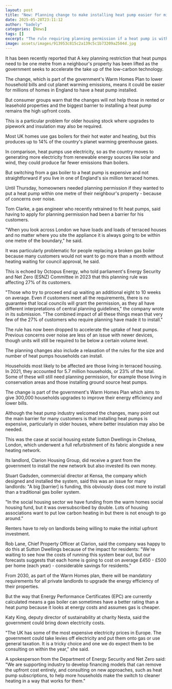 ```yaml
---
layout: post
title: "New: Planning change to make installing heat pump easier for millions"
date: 2025-05-28T23:11:12
author: "badely"
categories: [News]
tags: []
excerpt: "The rule requiring planning permission if a heat pump is within 1m of a neighbours property has been removed."
image: assets/images/913953c815c2a139c5c1b73209a2504d.jpg
---
```


It has been recently reported that A key planning restriction that heat pumps need to be one metre from a neighbour's property has been lifted as the government seeks to accelerate the take up of the low-carbon technology.

The change, which is part of the government's Warm Homes Plan to lower household bills and cut planet warming emissions, means it could be easier for millions of homes in England to have a heat pump installed.

But consumer groups warn that the changes will not help those in rented or leasehold properties and the biggest barrier to installing a heat pump remains the high upfront costs.

This is a particular problem for older housing stock where upgrades to pipework and insulation may also be required.

Most UK homes use gas boilers for their hot water and heating, but this produces up to 14% of the country's planet warming greenhouse gases. 

In comparison, heat pumps use electricity, so as the country moves to generating more electricity from renewable energy sources like solar and wind, they could produce far fewer emissions than boilers.

But switching from a gas boiler to a heat pump is expensive and not straightforward if you live in one of England's six million terraced homes. 

Until Thursday, homeowners needed planning permission if they wanted to put a heat pump within one metre of their neighbour's property - because of concerns over noise.

Tom Clarke, a gas engineer who recently retrained to fit heat pumps, said having to apply for planning permission had been a barrier for his customers.

"When you look across London we have loads and loads of terraced houses and no matter where you site the appliance it is always going to be within one metre of the boundary," he said.

It was particularly problematic for people replacing a broken gas boiler because many customers would not want to go more than a month without heating waiting for council approval, he said.

This is echoed by Octopus Energy, who told parliament's Energy Security and Net Zero (ESNZ) Committee in 2023 that this planning rule was affecting 27% of its customers.

"Those who try to proceed end up waiting an additional eight to 10 weeks on average. Even if customers meet all the requirements, there is no guarantee that local councils will grant the permission, as they all have different interpretations of central planning guidelines," the company wrote in its submission. "The combined impact of all these things mean that very few of the 27% of customers who require planning have made it to install."

The rule has now been dropped to accelerate the uptake of heat pumps. Previous concerns over noise are less of an issue with newer devices, though units will still be required to be below a certain volume level.

The planning changes also include a relaxation of the rules for the size and number of heat pumps households can install. 

Households most likely to be affected are those living in terraced housing. In 2021, they accounted for 5.7 million households, or 23% of the total. Some of these will still need planning permission, for example those living in conservation areas and those installing ground source heat pumps.

The change is part of the government's Warm Homes Plan which aims to give 300,000 households upgrades to improve their energy efficiency and lower bills.

Although the heat pump industry welcomed the changes, many point out the main barrier for many customers is that installing heat pumps is expensive, particularly in older houses, where better insulation may also be needed.

This was the case at social housing estate Sutton Dwellings in Chelsea, London, which underwent a full refurbishment of its fabric alongside a new heating network.  

Its landlord, Clarion Housing Group, did receive a grant from the government to install the new network but also invested its own money. 

Stuart Gadsden, commercial director at Kensa, the company which designed and installed the system, said this was an issue for many landlords:  "A big [barrier] is funding, this obviously does cost more to install than a traditional gas boiler system. 

"In the social housing sector we have funding from the warm homes social housing fund, but it was oversubscribed by double. Lots of housing associations want to put low carbon heating in but there is not enough to go around."

Renters have to rely on landlords being willing to make the initial upfront investment.

Rob Lane, Chief Property Officer at Clarion, said the company was happy to do this at Sutton Dwellings because of the impact for residents: "We're waiting to see how the costs of running this system bear out, but our forecasts suggests that each home is going to cost on average £450 - £500 per home (each year) - considerable savings for residents."

From 2030, as part of the Warm Homes plan, there will be mandatory requirements for all private landlords to upgrade the energy efficiency of their properties. 

But the way that Energy Performance Certificates (EPC) are currently calculated means a gas boiler can sometimes have a better rating than a heat pump because it looks at energy costs and assumes gas is cheaper.

Katy King, deputy director of sustainability at charity Nesta, said the government could bring down electricity costs.

"The UK has some of the most expensive electricity prices in Europe. The government could take levies off electricity and put them onto gas or use general taxation. It is a tricky choice and one we do expect them to be consulting on within the year," she said. 

A spokesperson from the Department of Energy Security and Net Zero said: "We are  supporting industry to develop financing models that can remove the upfront cost entirely, and consulting on new approaches, such as heat pump subscriptions, to help more households make the switch to cleaner heating in a way that works for them."

